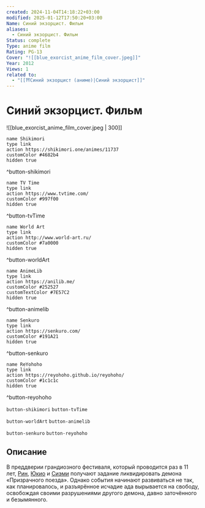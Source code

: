 ```yaml
---
created: 2024-11-04T14:18:22+03:00
modified: 2025-01-12T17:50:20+03:00
Name: Синий экзорцист. Фильм
aliases:
  - Синий экзорцист. Фильм
Status: complete
Type: anime film
Rating: PG-13
Cover: "![[blue_exorcist_anime_film_cover.jpeg]]"
Year: 2012
Views: 1
related to:
  - "[[⛩️Синий экзорцист (аниме)|Синий экзорцист]]"
---
```


# Синий экзорцист. Фильм

![[blue_exorcist_anime_film_cover.jpeg | 300]]

```button
name Shikimori
type link
action https://shikimori.one/animes/11737
customColor #4682b4
hidden true
```
^button-shikimori

```button
name TV Time
type link
action https://www.tvtime.com/
customColor #997f00
hidden true
```
^button-tvTime

```button
name World Art
type link
action http://www.world-art.ru/
customColor #7a0000
hidden true
```
^button-worldArt

```button
name AnimeLib
type link
action https://anilib.me/
customColor #252527
customTextColor #7E57C2
hidden true
```
^button-animelib

```button
name Senkuro
type link
action https://senkuro.com/
customColor #191A21
hidden true
```
^button-senkuro

```button
name ReYohoho
type link
action https://reyohoho.github.io/reyohoho/
customColor #1c1c1c
hidden true
```
^button-reyohoho

`button-shikimori` `button-tvTime`

`button-worldArt` `button-animelib`

`button-senkuro` `button-reyohoho`

## Описание

В преддверии грандиозного фестиваля, который проводится раз в 11 лет, [Рин](https://shikimori.one/characters/24482-rin-okumura), [Юкио](https://shikimori.one/characters/24734-yukio-okumura) и [Сиэми](https://shikimori.one/characters/30430-shiemi-moriyama) получают задание ликвидировать демона «Призрачного поезда». Однако события начинают развиваться не так, как планировалось, и разъярённое исчадие ада вырывается на свободу, освобождая своими разрушениями другого демона, давно заточённого и безымянного.

